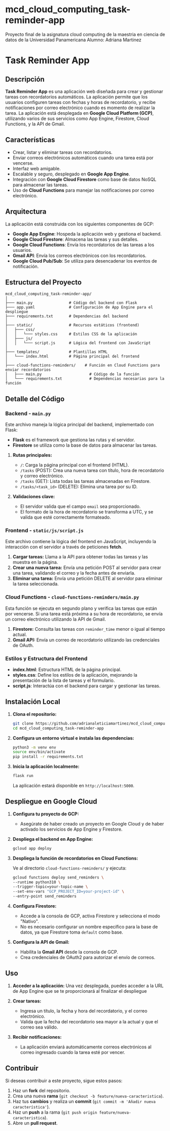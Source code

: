 # mcd_cloud_computing_task-reminder-app
 Proyecto final de la asignatura cloud computing de la maestria en ciencia de datos de la Universidad Panamericana
 Alumno: Adriana  Martinez 

# Task Reminder App

## Descripción

**Task Reminder App** es una aplicación web diseñada para crear y gestionar tareas con recordatorios automáticos. La aplicación permite que los usuarios configuren tareas con fechas y horas de recordatorio, y recibe notificaciones por correo electrónico cuando es momento de realizar la tarea. La aplicación está desplegada en **Google Cloud Platform (GCP)**, utilizando varios de sus servicios como App Engine, Firestore, Cloud Functions, y la API de Gmail.

## Características

- Crear, listar y eliminar tareas con recordatorios.
- Enviar correos electrónicos automáticos cuando una tarea está por vencerse.
- Interfaz web amigable.
- Escalable y seguro, desplegado en **Google App Engine**.
- Integración con **Google Cloud Firestore** como base de datos NoSQL para almacenar las tareas.
- Uso de **Cloud Functions** para manejar las notificaciones por correo electrónico.

## Arquitectura

La aplicación está construida con los siguientes componentes de GCP:

- **Google App Engine**: Hospeda la aplicación web y gestiona el backend.
- **Google Cloud Firestore**: Almacena las tareas y sus detalles.
- **Google Cloud Functions**: Envía los recordatorios de las tareas a los usuarios.
- **Gmail API**: Envía los correos electrónicos con los recordatorios.
- **Google Cloud Pub/Sub**: Se utiliza para desencadenar los eventos de notificación.

## Estructura del Proyecto

```
mcd_cloud_computing_task-reminder-app/
│
├─── main.py                # Código del backend con Flask
├─── app.yaml               # Configuración de App Engine para el despliegue
├─── requirements.txt       # Dependencias del backend
│
├─── static/                # Recursos estáticos (frontend)
│   ├─── css/
│   │   └─── styles.css     # Estilos CSS de la aplicación
│   ├─── js/
│   │   └─── script.js      # Lógica del frontend con JavaScript
│
├─── templates/             # Plantillas HTML
│   └─── index.html         # Página principal del frontend
│
├─── cloud-functions-reminders/    # Función en Cloud Functions para enviar recordatorios
│   ├─── main.py                     # Código de la función
│   └─── requirements.txt            # Dependencias necesarias para la función
```

## Detalle del Código

### Backend - `main.py`

Este archivo maneja la lógica principal del backend, implementado con Flask:

- **Flask** es el framework que gestiona las rutas y el servidor.
- **Firestore** se utiliza como la base de datos para almacenar las tareas.
  
1. **Rutas principales:**

   - `/`: Carga la página principal con el frontend (HTML).
   - `/tasks` (POST): Crea una nueva tarea con título, hora de recordatorio y correo electrónico.
   - `/tasks` (GET): Lista todas las tareas almacenadas en Firestore.
   - `/tasks/<task_id>` (DELETE): Elimina una tarea por su ID.

2. **Validaciones clave:**

   - El servidor valida que el campo `email` sea proporcionado.
   - El formato de la hora de recordatorio se transforma a UTC, y se valida que esté correctamente formateado.

### Frontend - `static/js/script.js`

Este archivo contiene la lógica del frontend en JavaScript, incluyendo la interacción con el servidor a través de peticiones **fetch**.

1. **Cargar tareas:** Llama a la API para obtener todas las tareas y las muestra en la página.
2. **Crear una nueva tarea:** Envía una petición POST al servidor para crear una tarea, validando el correo y la fecha antes de enviarla.
3. **Eliminar una tarea:** Envía una petición DELETE al servidor para eliminar la tarea seleccionada.


### Cloud Functions - `cloud-functions-reminders/main.py`

Esta función se ejecuta en segundo plano y verifica las tareas que están por vencerse. Si una tarea está próxima a su hora de recordatorio, se envía un correo electrónico utilizando la API de Gmail.

1. **Firestore:** Consulta las tareas con `reminder_time` menor o igual al tiempo actual.
2. **Gmail API:** Envía un correo de recordatorio utilizando las credenciales de OAuth.



### Estilos y Estructura del Frontend

- **index.html**: Estructura HTML de la página principal.
- **styles.css**: Define los estilos de la aplicación, mejorando la presentación de la lista de tareas y el formulario.
- **script.js**: Interactúa con el backend para cargar y gestionar las tareas.

## Instalación Local

1. **Clona el repositorio:**

   ```bash
   git clone https://github.com/adrianaleticiamartinez/mcd_cloud_computing_task-reminder-app.git
   cd mcd_cloud_computing_task-reminder-app
   ```

2. **Configura un entorno virtual e instala las dependencias:**

   ```bash
   python3 -m venv env
   source env/bin/activate
   pip install -r requirements.txt
   ```

3. **Inicia la aplicación localmente:**

   ```bash
   flask run
   ```

   La aplicación estará disponible en `http://localhost:5000`.

## Despliegue en Google Cloud

1. **Configura tu proyecto de GCP:**

   - Asegúrate de haber creado un proyecto en Google Cloud y de haber activado los servicios de App Engine y Firestore.

2. **Despliega el backend en App Engine:**

   ```bash
   gcloud app deploy
   ```

3. **Despliega la función de recordatorios en Cloud Functions:**

   Ve al directorio `cloud-functions-reminders/` y ejecuta:

   ```bash
   gcloud functions deploy send_reminders \
   --runtime python310 \
   --trigger-topic=your-topic-name \
   --set-env-vars "GCP_PROJECT_ID=your-project-id" \
   --entry-point send_reminders
   ```

4. **Configura Firestore:**

   - Accede a la consola de GCP, activa Firestore y selecciona el modo "Nativo".
   - No es necesario configurar un nombre específico para la base de datos, ya que Firestore toma `default` como base.

5. **Configura la API de Gmail:**

   - Habilita la **Gmail API** desde la consola de GCP.
   - Crea credenciales de OAuth2 para autorizar el envío de correos.

## Uso

1. **Acceder a la aplicación:**
   Una vez desplegada, puedes acceder a la URL de App Engine que se te proporcionará al finalizar el despliegue

2. **Crear tareas:**
   - Ingresa un título, la fecha y hora del recordatorio, y el correo electrónico.
   - Valida que la fecha del recordatorio sea mayor a la actual y que el correo sea válido.
   
3. **Recibir notificaciones:**
   - La aplicación enviará automáticamente correos electrónicos al correo ingresado cuando la tarea esté por vencer.

## Contribuir

Si deseas contribuir a este proyecto, sigue estos pasos:

1. Haz un **fork** del repositorio.
2. Crea una nueva **rama** (`git checkout -b feature/nueva-caracteristica`).
3. Haz tus **cambios** y realiza un **commit** (`git commit -m 'Añadir nueva característica'`).
4. Haz un **push** a la rama (`git push origin feature/nueva-caracteristica`).
5. Abre un **pull request**.

